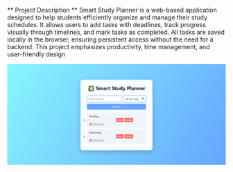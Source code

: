 ** Project Description **
Smart Study Planner is a web-based application designed to help students efficiently organize and manage their study schedules.
It allows users to add tasks with deadlines, track progress visually through timelines, and mark tasks as completed.
All tasks are saved locally in the browser, ensuring persistent access without the need for a backend. This project emphasizes productivity, time management, and user-friendly design

![image_alt](https://github.com/navyavarikuti/Smart_Study_Plan/blob/03ba487ffe78941cdd510b2f1ce48f4adab4cbdf/screenshots/studyPage1.png)
